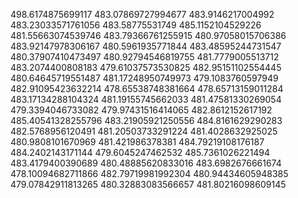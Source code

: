 498.6174875699117
483.07869727994677
483.9146217004992
483.23033571761056
483.58775531749
485.1152104529226
481.55663074539746
483.79366761255915
480.97058015706386
483.92147978306167
480.5961935771844
483.48595244731547
480.37907410473497
480.92794546819755
481.7779005513712
483.2074400808183
479.61037573530825
482.95151102554445
480.64645719551487
481.17248950749973
479.1083760597949
482.91095423632214
478.65538748381664
478.65713159011284
483.17134288104324
481.19155745662033
481.47581330269054
479.3394046733082
479.97431516414065
482.8612152617192
485.40541328255796
483.21905921250556
484.8161629290283
482.5768956120491
481.20503733291224
481.4028632925025
480.9808101670969
481.421986378381
484.79219108176187
484.2402143171144
479.6045247462532
485.7361026221494
483.4179400390689
480.48885620833016
483.6982676661674
478.10094682711866
482.79719981992304
480.94434605948385
479.07842911813265
480.32883083566657
481.80216098609145